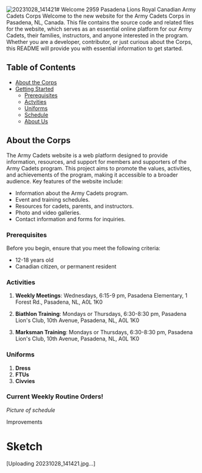 ![20231028_141421](https://github.com/kljones504/My-First-Web-Project/assets/149249182/5d5641be-8a64-4d31-860a-923ba5a76500)# Welcome 2959 Pasadena Lions Royal Canadian Army Cadets Corps
Welcome to the new website for the Army Cadets Corps in Pasadena, NL, Canada. This file contains the source code and related files for the website, which serves as an essential online platform for our Army Cadets, their families, instructors, and anyone interested in the program. Whether you are a developer, contributor, or just curious about the Corps, this README will provide you with essential information to get started.

## Table of Contents
- [About the Corps](#about-the-corps)
- [Getting Started](#getting-started)
  - [Prerequisites](#prerequisites)
  - [Actvities](#Activities)
  - [Uniforms](#Uniforms)
  - [Schedule](#schedules)
  - [About Us](#aboutus)
    
## About the Corps

The Army Cadets website is a web platform designed to provide information, resources, and support for members and supporters of the Army Cadets program. This project aims to promote the values, activities, and achievements of the program, making it accessible to a broader audience. Key features of the website include:

- Information about the Army Cadets program.
- Event and training schedules.
- Resources for cadets, parents, and instructors.
- Photo and video galleries.
- Contact information and forms for inquiries.

### Prerequisites

Before you begin, ensure that you meet the following criteria:

- 12-18 years old
- Canadian citizen, or permanent resident
  
### Activities

1. **Weekly Meetings**: Wednesdays, 6:15-9 pm, Pasadena Elementary, 1 Forest Rd., Pasadena, NL, A0L 1K0

2. **Biathlon Training**: Mondays or Thursdays, 6:30-8:30 pm, Pasadena Lion's Club, 10th Avenue, Pasadena, NL, A0L 1K0

3. **Marksman Training**: Mondays or Thursdays, 6:30-8:30 pm, Pasadena Lion's Club, 10th Avenue, Pasadena, NL, A0L 1K0

### Uniforms

1. **Dress**
2. **FTUs**
3. **Civvies**

### Current Weekly Routine Orders!
*Picture of schedule*

Improvements

# Sketch
[Uploading 20231028_141421.jpg…]
